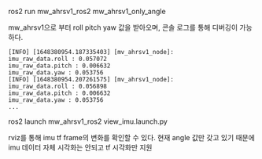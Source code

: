 

ros2 run mw_ahrsv1_ros2 mw_ahrsv1_only_angle 

mw_ahrsv1으로 부터 roll pitch yaw 값을 받아오며, 콘솔 로그를 통해 디버깅이 가능하다.

```
[INFO] [1648380954.187335403] [mv_ahrsv1_node]: 
imu_raw_data.roll : 0.057072         
imu_raw_data.pitch : 0.006632         
imu_raw_data.yaw : 0.053756
[INFO] [1648380954.207261575] [mv_ahrsv1_node]: 
imu_raw_data.roll : 0.056898         
imu_raw_data.pitch : 0.006632         
imu_raw_data.yaw : 0.053756
...
```

ros2 launch mw_ahrsv1_ros2 view_imu.launch.py

rviz를 통해 imu tf frame의 변화를 확인할 수 있다.
현재 angle 값만 갖고 있기 때문에 imu 데이터 자체 시각화는 안되고 tf 시각화만 지원

